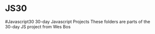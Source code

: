# JS30
#Javascript30
30-day Javascript Projects
These folders are parts of the 30-day JS project from Wes Bos
